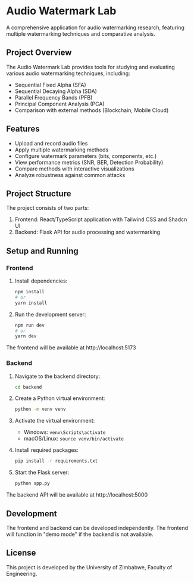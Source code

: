 
# Audio Watermark Lab

A comprehensive application for audio watermarking research, featuring multiple watermarking techniques and comparative analysis.

## Project Overview

The Audio Watermark Lab provides tools for studying and evaluating various audio watermarking techniques, including:

- Sequential Fixed Alpha (SFA)
- Sequential Decaying Alpha (SDA)
- Parallel Frequency Bands (PFB)
- Principal Component Analysis (PCA)
- Comparison with external methods (Blockchain, Mobile Cloud)

## Features

- Upload and record audio files
- Apply multiple watermarking methods
- Configure watermark parameters (bits, components, etc.)
- View performance metrics (SNR, BER, Detection Probability)
- Compare methods with interactive visualizations
- Analyze robustness against common attacks

## Project Structure

The project consists of two parts:

1. Frontend: React/TypeScript application with Tailwind CSS and Shadcn UI
2. Backend: Flask API for audio processing and watermarking

## Setup and Running

### Frontend

1. Install dependencies:
   ```bash
   npm install
   # or
   yarn install
   ```

2. Run the development server:
   ```bash
   npm run dev
   # or
   yarn dev
   ```

The frontend will be available at http://localhost:5173

### Backend

1. Navigate to the backend directory:
   ```bash
   cd backend
   ```

2. Create a Python virtual environment:
   ```bash
   python -m venv venv
   ```

3. Activate the virtual environment:
   - Windows: `venv\Scripts\activate`
   - macOS/Linux: `source venv/bin/activate`

4. Install required packages:
   ```bash
   pip install -r requirements.txt
   ```

5. Start the Flask server:
   ```bash
   python app.py
   ```

The backend API will be available at http://localhost:5000

## Development

The frontend and backend can be developed independently. The frontend will function in "demo mode" if the backend is not available.

## License

This project is developed by the University of Zimbabwe, Faculty of Engineering.

